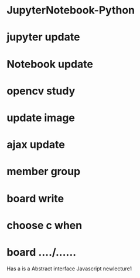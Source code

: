 # JupyterNotebook-Python
# jupyter update
# Notebook update
# opencv study
# update image
# ajax update
# member group
# board write
# choose c when 
# board ..../......

Has a is a
Abstract interface
Javascript newlecture1
